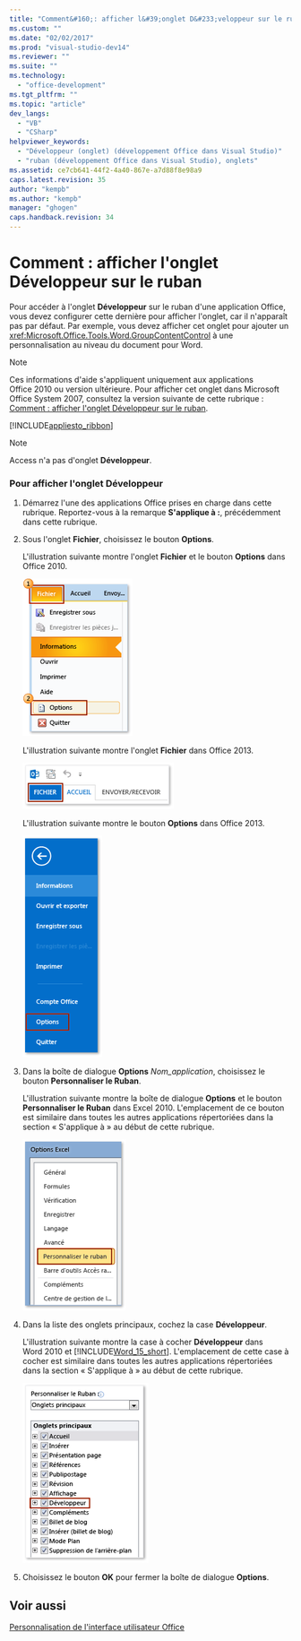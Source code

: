 ```yaml
---
title: "Comment&#160;: afficher l&#39;onglet D&#233;veloppeur sur le ruban"
ms.custom: ""
ms.date: "02/02/2017"
ms.prod: "visual-studio-dev14"
ms.reviewer: ""
ms.suite: ""
ms.technology: 
  - "office-development"
ms.tgt_pltfrm: ""
ms.topic: "article"
dev_langs: 
  - "VB"
  - "CSharp"
helpviewer_keywords: 
  - "Développeur (onglet) (développement Office dans Visual Studio)"
  - "ruban (développement Office dans Visual Studio), onglets"
ms.assetid: ce7cb641-44f2-4a40-867e-a7d88f8e98a9
caps.latest.revision: 35
author: "kempb"
ms.author: "kempb"
manager: "ghogen"
caps.handback.revision: 34
---
```

# Comment&#160;: afficher l&#39;onglet D&#233;veloppeur sur le ruban
  Pour accéder à l'onglet **Développeur** sur le ruban d'une application Office, vous devez configurer cette dernière pour afficher l'onglet, car il n'apparaît pas par défaut.  Par exemple, vous devez afficher cet onglet pour ajouter un <xref:Microsoft.Office.Tools.Word.GroupContentControl> à une personnalisation au niveau du document pour Word.  
  
> [!NOTE]  
>  Ces informations d'aide s'appliquent uniquement aux applications Office 2010 ou version ultérieure.  Pour afficher cet onglet dans Microsoft Office System 2007, consultez la version suivante de cette rubrique : [Comment : afficher l'onglet Développeur sur le ruban](http://msdn.microsoft.com/library/bb608625(v=vs.90).aspx).  
  
 [!INCLUDE[appliesto_ribbon](../vsto/includes/appliesto-ribbon-md.md)]  
  
> [!NOTE]  
>  Access n'a pas d'onglet **Développeur**.  
  
### Pour afficher l'onglet Développeur  
  
1.  Démarrez l'une des applications Office prises en charge dans cette rubrique.  Reportez\-vous à la remarque **S'applique à :**, précédemment dans cette rubrique.  
  
2.  Sous l'onglet **Fichier**, choisissez le bouton **Options**.  
  
     L'illustration suivante montre l'onglet **Fichier** et le bouton **Options** dans Office 2010.  
  
     ![Choix de fichier, Options dans Outlook 2010](../vsto/media/vsto-office-file-tab.png "Choix de fichier, Options dans Outlook 2010")  
  
     L'illustration suivante montre l'onglet **Fichier** dans Office 2013.  
  
     ![Onglet Fichier dans Outlook 2013](../vsto/media/vsto-office2013-filetab.png "Onglet Fichier dans Outlook 2013")  
  
     L'illustration suivante montre le bouton **Options** dans Office 2013.  
  
     ![Bouton Options dans Outlook 2013 Preview](../vsto/media/vsto-office2013-optionsbutton.png "Bouton Options dans Outlook 2013 Preview")  
  
3.  Dans la boîte de dialogue **Options** *Nom\_application*, choisissez le bouton **Personnaliser le Ruban**.  
  
     L'illustration suivante montre la boîte de dialogue **Options** et le bouton **Personnaliser le Ruban** dans Excel 2010.  L'emplacement de ce bouton est similaire dans toutes les autres applications répertoriées dans la section « S'applique à » au début de cette rubrique.  
  
     ![Bouton Personnaliser le Ruban](../vsto/media/vsto-office2010-customizeribbonbutton.png "Bouton Personnaliser le Ruban")  
  
4.  Dans la liste des onglets principaux, cochez la case **Développeur**.  
  
     L'illustration suivante montre la case à cocher **Développeur** dans Word 2010 et [!INCLUDE[Word_15_short](../vsto/includes/word-15-short-md.md)].  L'emplacement de cette case à cocher est similaire dans toutes les autres applications répertoriées dans la section « S'applique à » au début de cette rubrique.  
  
     ![Case à cocher « Développeur » dans la boîte de dialogue Options Word](../vsto/media/vsto-office2010-developercheckbox.png "Case à cocher « Développeur » dans la boîte de dialogue Options Word")  
  
5.  Choisissez le bouton **OK** pour fermer la boîte de dialogue **Options**.  
  
## Voir aussi  
 [Personnalisation de l'interface utilisateur Office](../vsto/office-ui-customization.md)  
  
  